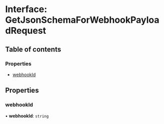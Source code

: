 # Interface: GetJsonSchemaForWebhookPayloadRequest

## Table of contents

### Properties

- [webhookId](GetJsonSchemaForWebhookPayloadRequest.md#webhookid)

## Properties

### <a id="webhookid" name="webhookid"></a> webhookId

• **webhookId**: `string`
